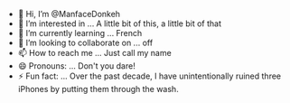 - 👋 Hi, I’m @ManfaceDonkeh
- 👀 I’m interested in ... A little bit of this, a little bit of that
- 🌱 I’m currently learning ... French
- 💞️ I’m looking to collaborate on ... off  
- 📫 How to reach me ... Just call my name 
- 😄 Pronouns: ... Don't you dare!
- ⚡ Fun fact: ... Over the past decade, I have unintentionally ruined three iPhones by putting them through the wash.

<!---
ManfaceDonkeh/ManfaceDonkeh is a ✨ special ✨ repository because its `README.md` (this file) appears on your GitHub profile.
You can click the Preview link to take a look at your changes.
--->
